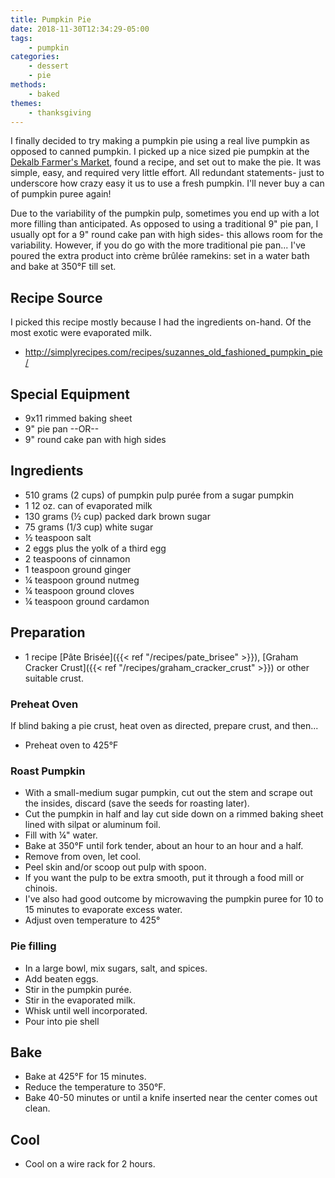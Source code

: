 ```yaml
---
title: Pumpkin Pie
date: 2018-11-30T12:34:29-05:00
tags:
    - pumpkin
categories: 
    - dessert
    - pie
methods:
    - baked
themes:
    - thanksgiving
---
```


I finally decided to try making a pumpkin pie using a real live pumpkin
as opposed to canned pumpkin. I picked up a nice sized pie pumpkin at
the [Dekalb Farmer's Market](http://www.dekalbfarmersmarket.com/), found
a recipe, and set out to make the pie. It was simple, easy, and required
very little effort. All redundant statements- just to underscore how
crazy easy it us to use a fresh pumpkin. I'll never buy a can of pumpkin
puree again!

Due to the variability of the pumpkin pulp, sometimes you end up with a
lot more filling than anticipated. As opposed to using a traditional 9"
pie pan, I usually opt for a 9" round cake pan with high sides- this
allows room for the variability. However, if you do go with the more
traditional pie pan... I've poured the extra product into crème brûlée
ramekins: set in a water bath and bake at 350°F till set.

## Recipe Source

I picked this recipe mostly because I had the ingredients on-hand. Of
the most exotic were evaporated milk.

- http://simplyrecipes.com/recipes/suzannes_old_fashioned_pumpkin_pie/

## Special Equipment

-   9x11 rimmed baking sheet
-   9" pie pan --OR--
-   9" round cake pan with high sides

## Ingredients

-   510 grams (2 cups) of pumpkin pulp purée from a sugar pumpkin
-   1 12 oz. can of evaporated milk
-   130 grams (½ cup) packed dark brown sugar
-   75 grams (1/3 cup) white sugar
-   ½ teaspoon salt
-   2 eggs plus the yolk of a third egg
-   2 teaspoons of cinnamon
-   1 teaspoon ground ginger
-   ¼ teaspoon ground nutmeg
-   ¼ teaspoon ground cloves
-   ¼ teaspoon ground cardamon

## Preparation

-   1 recipe [Pâte Brisée]({{< ref "/recipes/pate_brisee" >}}), [Graham Cracker
    Crust]({{< ref "/recipes/graham_cracker_crust" >}}) or other suitable crust.

### Preheat Oven

If blind baking a pie crust, heat oven as directed, prepare crust, and
then...

-   Preheat oven to 425°F

### Roast Pumpkin

-   With a small-medium sugar pumpkin, cut out the stem and scrape out
    the insides, discard (save the seeds for roasting later).
-   Cut the pumpkin in half and lay cut side down on a rimmed baking
    sheet lined with silpat or aluminum foil.
-   Fill with ¼" water.
-   Bake at 350°F until fork tender, about an hour to an hour and a
    half.
-   Remove from oven, let cool.
-   Peel skin and/or scoop out pulp with spoon.
-   If you want the pulp to be extra smooth, put it through a food mill
    or chinois.
-   I've also had good outcome by microwaving the pumpkin puree for 10
    to 15 minutes to evaporate excess water.
-   Adjust oven temperature to 425°

### Pie filling

-   In a large bowl, mix sugars, salt, and spices.
-   Add beaten eggs.
-   Stir in the pumpkin purée.
-   Stir in the evaporated milk.
-   Whisk until well incorporated.
-   Pour into pie shell

## Bake

-   Bake at 425°F for 15 minutes.
-   Reduce the temperature to 350°F.
-   Bake 40-50 minutes or until a knife inserted near the center comes
    out clean.

## Cool

-   Cool on a wire rack for 2 hours.
